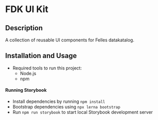 # FDK UI Kit

## Description

A collection of reusable UI components for Felles datakatalog.

## Installation and Usage

- Required tools to run this project:
  - Node.js
  - npm

#### Running Storybook

- Install dependencies by running `npm install`
- Bootstrap dependencies using `npx lerna bootstrap`
- Run `npm run storybook` to start local Storybook development server
